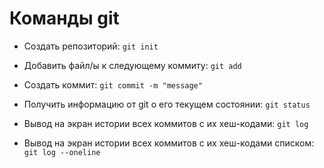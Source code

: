 # Команды git

- Создать репозиторий:
`git init`

- Добавить файл/ы к следующему коммиту: `git add`

- Создать коммит: `git commit -m "message"`

- Получить информацию от git о его текущем состоянии: `git status`

- Вывод на экран истории всех коммитов с их хеш-кодами: `git log`

- Вывод на экран истории всех коммитов с их хеш-кодами списком: `git log --oneline`
